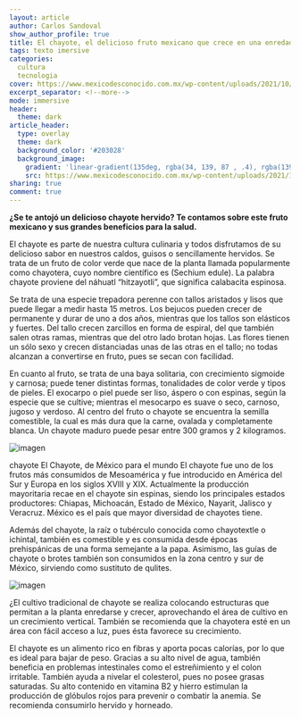 ```yaml
---
layout: article
author: Carlos Sandoval
show_author_profile: true
title: El chayote, el delicioso fruto mexicano que crece en una enredadera
tags: texto imersive
categories: 
  cultura
  tecnologia
cover: https://www.mexicodesconocido.com.mx/wp-content/uploads/2021/10/Sechium_edule_chayote_espinas_2.jpeg
excerpt_separator: <!--more-->
mode: immersive
header:
  theme: dark
article_header:
  type: overlay
  theme: dark
  background_color: '#203028'
  background_image:
    gradient: 'linear-gradient(135deg, rgba(34, 139, 87 , .4), rgba(139, 34, 139, .4))'
    src: https://www.mexicodesconocido.com.mx/wp-content/uploads/2021/10/Sechium_edule_chayote_espinas_2.jpeg
sharing: true
comment: true
---
```


**¿Se te antojó un delicioso chayote hervido? Te contamos sobre este fruto mexicano y sus grandes beneficios para la salud.**

El chayote es parte de nuestra cultura culinaria y todos disfrutamos de su delicioso sabor en nuestros caldos, guisos o sencillamente hervidos. Se trata de un fruto de color verde que nace de la planta llamada popularmente como chayotera, cuyo nombre científico es (Sechium edule). La palabra chayote proviene del náhuatl “hitzayotli”, que significa calabacita espinosa.

Se trata de una especie trepadora perenne con tallos aristados y lisos que puede llegar a medir hasta 15 metros. Los bejucos pueden crecer de permanente y durar de uno a dos años, mientras que los tallos son elásticos y fuertes. Del tallo crecen zarcillos en forma de espiral, del que también salen otras ramas, mientras que del otro lado brotan hojas. Las flores tienen un sólo sexo y crecen distanciadas unas de las otras en el tallo; no todas alcanzan a convertirse en fruto, pues se secan con facilidad.

En cuanto al fruto, se trata de una baya solitaria, con crecimiento sigmoide y carnosa; puede tener distintas formas, tonalidades de color verde y tipos de pieles. El exocarpo o piel puede ser liso, áspero o con espinas, según la especie que se cultive; mientras el mesocarpo es suave o seco, carnoso, jugoso y verdoso. Al centro del fruto o chayote se encuentra la semilla comestible, la cual es más dura que la carne, ovalada y completamente blanca. Un chayote maduro puede pesar entre 300 gramos y 2 kilogramos.

![imagen](https://www.mexicodesconocido.com.mx/wp-content/uploads/2021/10/FOTO_CHAYOTE_BLOG.jpeg)

chayote
El Chayote, de México para el mundo
El chayote fue uno de los frutos más consumidos de Mesoamérica y fue introducido en América del Sur y Europa en los siglos XVIII y XIX. Actualmente la producción mayoritaria recae en el chayote sin espinas, siendo los principales estados productores: Chiapas, Michoacán, Estado de México, Nayarit, Jalisco y Veracruz. México es el país que mayor diversidad de chayotes tiene.

Además del chayote, la raíz o tubérculo conocida como chayotextle o ichintal, también es comestible y es consumida desde épocas prehispánicas de una forma semejante a la papa. Asimismo, las guías de chayote o brotes también son consumidos en la zona centro y sur de México, sirviendo como sustituto de qulites.

![imagen](https://www.mexicodesconocido.com.mx/wp-content/uploads/2021/10/b987c8487ede8ac7853c33779d70c7b7.jpeg)

¿El cultivo tradicional de chayote se realiza colocando estructuras que permitan a la planta enredarse y crecer, aprovechando el área de cultivo en un crecimiento vertical. También se recomienda que la chayotera esté en un área con fácil acceso a luz, pues ésta favorece su crecimiento.

El chayote es un alimento rico en fibras y aporta pocas calorías, por lo que es ideal para bajar de peso. Gracias a su alto nivel de agua, también beneficia en problemas intestinales como el estreñimiento y el colon irritable. También ayuda a nivelar el colesterol, pues no posee grasas saturadas. Su alto contenido en vitamina B2 y hierro estimulan la producción de glóbulos rojos para prevenir o combatir la anemia. Se recomienda consumirlo hervido y horneado.
